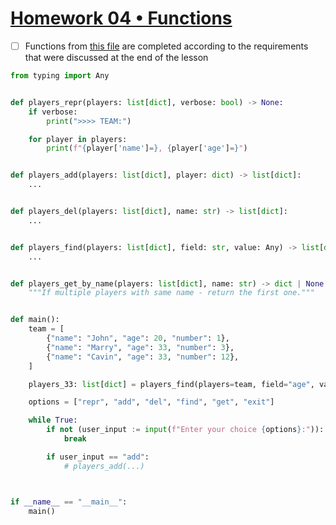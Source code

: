 ﻿# [Homework 04 • Functions](https://lms.ithillel.ua/groups/63c0179f2482232c29371552/homeworks/64345db808979c26b1979645)

- [ ] Functions from [this file](https://github.com/parfeniukink/hillel_04_2022/blob/main/lesson_4/2.py) are completed according to the requirements that were discussed at the end of the lesson

```python
from typing import Any


def players_repr(players: list[dict], verbose: bool) -> None:
    if verbose:
        print(">>>> TEAM:")

    for player in players:
        print(f"{player['name']=}, {player['age']=}")


def players_add(players: list[dict], player: dict) -> list[dict]:
    ...


def players_del(players: list[dict], name: str) -> list[dict]:
    ...


def players_find(players: list[dict], field: str, value: Any) -> list[dict]:
    ...


def players_get_by_name(players: list[dict], name: str) -> dict | None:
    """If multiple players with same name - return the first one."""


def main():
    team = [
        {"name": "John", "age": 20, "number": 1},
        {"name": "Marry", "age": 33, "number": 3},
        {"name": "Cavin", "age": 33, "number": 12},
    ]

    players_33: list[dict] = players_find(players=team, field="age", value=33)

    options = ["repr", "add", "del", "find", "get", "exit"]

    while True:
        if not (user_input := input(f"Enter your choice {options}:")):
            break

        if user_input == "add":
            # players_add(...)



if __name__ == "__main__":
    main()
```